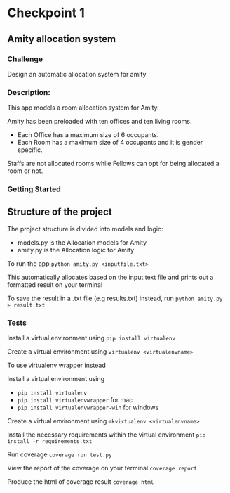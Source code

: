 # Checkpoint 1

## Amity allocation system

### Challenge
Design an automatic allocation system for amity 

### Description:
This app models a room allocation system for Amity.

Amity has been preloaded with ten offices and ten living rooms.
* Each Office has a maximum size of 6 occupants.
* Each Room has a maximum size of 4 occupants and it is gender specific.

Staffs are not allocated rooms while Fellows can opt for being allocated a room or not.

### Getting Started
## Structure of the project
The project structure is divided into models and logic:
* models.py is the Allocation models for Amity
* amity.py is the Allocation logic for Amity 

To run the app
`python amity.py <inputfile.txt>` 

This automatically allocates based on the input text file and prints out a formatted result on your terminal

To save the result in a .txt file (e.g results.txt) instead, run
`python amity.py > result.txt`

### Tests
Install a virtual environment using
`pip install virtualenv`

Create a virtual environment using
`virtualenv <virtualenvname>`

To use virtualenv wrapper instead

Install a virtual environment using 
* `pip install virtualenv`
* `pip install virtualenvwrapper` for mac
* `pip install virtualenvwrapper-win` for windows

Create a virtual environment using
`mkvirtualenv <virtualenvname>`

Install the necessary requirements within the virtual environment
`pip install -r requirements.txt`

Run coverage
`coverage run test.py`

View the report of the coverage on your terminal
`coverage report`

Produce the html of coverage result
`coverage html`

